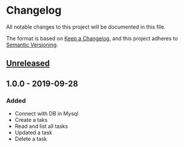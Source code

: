 # Changelog
All notable changes to this project will be documented in this file.

The format is based on [Keep a Changelog](https://keepachangelog.com/en/1.0.0/),
and this project adheres to [Semantic Versioning](https://semver.org/spec/v2.0.0.html).

## [Unreleased]

## 1.0.0 - 2019-09-28
### Added
- Connect with DB in Mysql
- Create a taks
- Read and list all tasks
- Updated a task
- Delete a task

[Unreleased]: "https://github.com/IswCesar/MYSQL-PHP-CRUD"